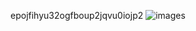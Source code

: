 
epojfihyu32ogfboup2jqvu0iojp2
![images](https://github.com/user-attachments/assets/ccf866dd-55db-4388-b411-d17d124755c2)
